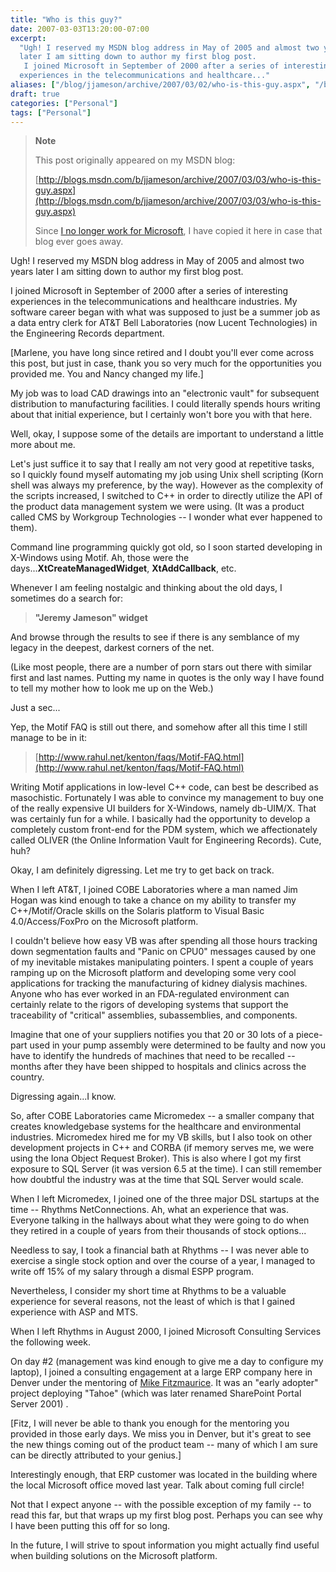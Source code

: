 ```yaml
---
title: "Who is this guy?"
date: 2007-03-03T13:20:00-07:00
excerpt:
  "Ugh! I reserved my MSDN blog address in May of 2005 and almost two years
  later I am sitting down to author my first blog post. 
   I joined Microsoft in September of 2000 after a series of interesting
  experiences in the telecommunications and healthcare..."
aliases: ["/blog/jjameson/archive/2007/03/02/who-is-this-guy.aspx", "/blog/jjameson/archive/2007/03/03/who-is-this-guy.aspx"]
draft: true
categories: ["Personal"]
tags: ["Personal"]
---
```


> **Note**
>
> This post originally appeared on my MSDN blog:
>
> [http://blogs.msdn.com/b/jjameson/archive/2007/03/03/who-is-this-guy.aspx](http://blogs.msdn.com/b/jjameson/archive/2007/03/03/who-is-this-guy.aspx)
>
> Since
> [I no longer work for Microsoft](/blog/jjameson/2011/09/02/last-day-with-microsoft),
> I have copied it here in case that blog ever goes away.

Ugh! I reserved my MSDN blog address in May of 2005 and almost two years later I
am sitting down to author my first blog post.

I joined Microsoft in September of 2000 after a series of interesting
experiences in the telecommunications and healthcare industries. My software
career began with what was supposed to just be a summer job as a data entry
clerk for AT&T Bell Laboratories (now Lucent Technologies) in the Engineering
Records department.

[Marlene, you have long since retired and I doubt you'll ever come across this
post, but just in case, thank you so very much for the opportunities you
provided me. You and Nancy changed my life.]

My job was to load CAD drawings into an "electronic vault" for subsequent
distribution to manufacturing facilities. I could literally spends hours writing
about that initial experience, but I certainly won't bore you with that here.

Well, okay, I suppose some of the details are important to understand a little
more about me.

Let's just suffice it to say that I really am not very good at repetitive tasks,
so I quickly found myself automating my job using Unix shell scripting (Korn
shell was always my preference, by the way). However as the complexity of the
scripts increased, I switched to C++ in order to directly utilize the API of the
product data management system we were using. (It was a product called CMS by
Workgroup Technologies -- I wonder what ever happened to them).

Command line programming quickly got old, so I soon started developing in
X-Windows using Motif. Ah, those were the days...**XtCreateManagedWidget**,
**XtAddCallback**, etc.

Whenever I am feeling nostalgic and thinking about the old days, I sometimes do
a search for:

> **"Jeremy Jameson" widget**

And browse through the results to see if there is any semblance of my legacy in
the deepest, darkest corners of the net.

(Like most people, there are a number of porn stars out there with similar first
and last names. Putting my name in quotes is the only way I have found to tell
my mother how to look me up on the Web.)

Just a sec...

Yep, the Motif FAQ is still out there, and somehow after all this time I still
manage to be in it:

> [http://www.rahul.net/kenton/faqs/Motif-FAQ.html](http://www.rahul.net/kenton/faqs/Motif-FAQ.html)

Writing Motif applications in low-level C++ code, can best be described as
masochistic. Fortunately I was able to convince my management to buy one of the
really expensive UI builders for X-Windows, namely db-UIM/X. That was certainly
fun for a while. I basically had the opportunity to develop a completely custom
front-end for the PDM system, which we affectionately called OLIVER (the Online
Information Vault for Engineering Records). Cute, huh?

Okay, I am definitely digressing. Let me try to get back on track.

When I left AT&T, I joined COBE Laboratories where a man named Jim Hogan was
kind enough to take a chance on my ability to transfer my C++/Motif/Oracle
skills on the Solaris platform to Visual Basic 4.0/Access/FoxPro on the
Microsoft platform.

I couldn't believe how easy VB was after spending all those hours tracking down
segmentation faults and "Panic on CPU0" messages caused by one of my inevitable
mistakes manipulating pointers. I spent a couple of years ramping up on the
Microsoft platform and developing some very cool applications for tracking the
manufacturing of kidney dialysis machines. Anyone who has ever worked in an
FDA-regulated environment can certainly relate to the rigors of developing
systems that support the traceability of "critical" assemblies, subassemblies,
and components.

Imagine that one of your suppliers notifies you that 20 or 30 lots of a
piece-part used in your pump assembly were determined to be faulty and now you
have to identify the hundreds of machines that need to be recalled -- months
after they have been shipped to hospitals and clinics across the country.

Digressing again...I know.

So, after COBE Laboratories came Micromedex -- a smaller company that creates
knowledgebase systems for the healthcare and environmental industries.
Micromedex hired me for my VB skills, but I also took on other development
projects in C++ and CORBA (if memory serves me, we were using the Iona Object
Request Broker). This is also where I got my first exposure to SQL Server (it
was version 6.5 at the time). I can still remember how doubtful the industry was
at the time that SQL Server would scale.

When I left Micromedex, I joined one of the three major DSL startups at the time
-- Rhythms NetConnections. Ah, what an experience that was. Everyone talking in
the hallways about what they were going to do when they retired in a couple of
years from their thousands of stock options...

Needless to say, I took a financial bath at Rhythms -- I was never able to
exercise a single stock option and over the course of a year, I managed to write
off 15% of my salary through a dismal ESPP program.

Nevertheless, I consider my short time at Rhythms to be a valuable experience
for several reasons, not the least of which is that I gained experience with ASP
and MTS.

When I left Rhythms in August 2000, I joined Microsoft Consulting Services the
following week.

On day #2 (management was kind enough to give me a day to configure my laptop),
I joined a consulting engagement at a large ERP company here in Denver under the
mentoring of [Mike Fitzmaurice](http://blogs.msdn.com/mikefitz/). It was an
"early adopter" project deploying "Tahoe" (which was later renamed SharePoint
Portal Server 2001) .

[Fitz, I will never be able to thank you enough for the mentoring you provided
in those early days. We miss you in Denver, but it's great to see the new things
coming out of the product team -- many of which I am sure can be directly
attributed to your genius.]

Interestingly enough, that ERP customer was located in the building where the
local Microsoft office moved last year. Talk about coming full circle!

Not that I expect anyone -- with the possible exception of my family -- to read
this far, but that wraps up my first blog post. Perhaps you can see why I have
been putting this off for so long.

In the future, I will strive to spout information you might actually find useful
when building solutions on the Microsoft platform.
